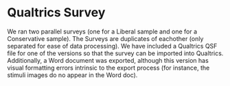# Qualtrics Survey

We ran two parallel surveys (one for a Liberal sample and one for a Conservative sample). The Surveys are duplicates of eachother (only separated for ease of data processing). We have included a Qualtrics QSF file for one of the versions so that the survey can be imported into Qualtrics. Additionally, a Word document was exported, although this version has visual formatting errors intrinsic to the export process (for instance, the stimuli images do no appear in the Word doc). 

